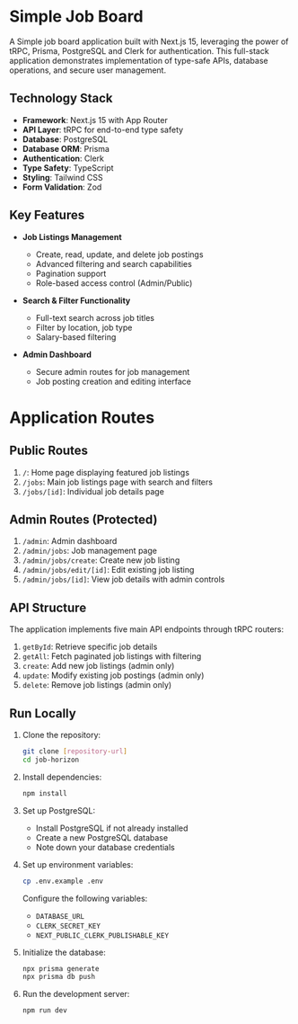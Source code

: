 # Simple Job Board

A Simple job board application built with Next.js 15, leveraging the power of tRPC, Prisma, PostgreSQL and Clerk for authentication. This full-stack application demonstrates implementation of type-safe APIs, database operations, and secure user management.

## Technology Stack

- **Framework**: Next.js 15 with App Router
- **API Layer**: tRPC for end-to-end type safety
- **Database**: PostgreSQL
- **Database ORM**: Prisma
- **Authentication**: Clerk
- **Type Safety**: TypeScript
- **Styling**: Tailwind CSS
- **Form Validation**: Zod

## Key Features

- **Job Listings Management**

  - Create, read, update, and delete job postings
  - Advanced filtering and search capabilities
  - Pagination support
  - Role-based access control (Admin/Public)

- **Search & Filter Functionality**

  - Full-text search across job titles
  - Filter by location, job type
  - Salary-based filtering

- **Admin Dashboard**
  - Secure admin routes for job management
  - Job posting creation and editing interface

# Application Routes

## Public Routes

1. `/`: Home page displaying featured job listings
2. `/jobs`: Main job listings page with search and filters
3. `/jobs/[id]`: Individual job details page

## Admin Routes (Protected)

1. `/admin`: Admin dashboard
2. `/admin/jobs`: Job management page
3. `/admin/jobs/create`: Create new job listing
4. `/admin/jobs/edit/[id]`: Edit existing job listing
5. `/admin/jobs/[id]`: View job details with admin controls

## API Structure

The application implements five main API endpoints through tRPC routers:

1. `getById`: Retrieve specific job details
2. `getAll`: Fetch paginated job listings with filtering
3. `create`: Add new job listings (admin only)
4. `update`: Modify existing job postings (admin only)
5. `delete`: Remove job listings (admin only)

## Run Locally

1. Clone the repository:

   ```bash
   git clone [repository-url]
   cd job-horizon
   ```

2. Install dependencies:

   ```bash
   npm install
   ```

3. Set up PostgreSQL:

   - Install PostgreSQL if not already installed
   - Create a new PostgreSQL database
   - Note down your database credentials

4. Set up environment variables:

   ```bash
   cp .env.example .env
   ```

   Configure the following variables:

   - `DATABASE_URL`
   - `CLERK_SECRET_KEY`
   - `NEXT_PUBLIC_CLERK_PUBLISHABLE_KEY`

5. Initialize the database:

   ```bash
   npx prisma generate
   npx prisma db push
   ```

6. Run the development server:
   ```bash
   npm run dev
   ```
